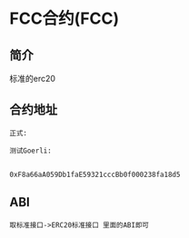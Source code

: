 # FCC合约(FCC)

## 简介
标准的erc20

## 合约地址
```
正式:
    
测试Goerli:
    
```
    0xF8a66aA059Db1faE59321cccBb0f000238fa18d5
## ABI
```
取标准接口->ERC20标准接口 里面的ABI即可
```